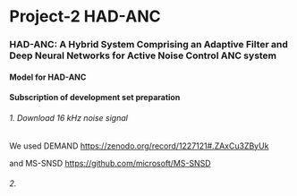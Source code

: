 # Project-2 HAD-ANC
  
### HAD-ANC: A Hybrid System Comprising an Adaptive Filter and Deep Neural Networks for Active Noise Control ANC system  
  
#### Model for HAD-ANC
  
#### Subscription of development set preparation  
###### 1. Download 16 kHz noise signal
We used DEMAND https://zenodo.org/record/1227121#.ZAxCu3ZByUk
  
and MS-SNSD https://github.com/microsoft/MS-SNSD

###### 2. 
